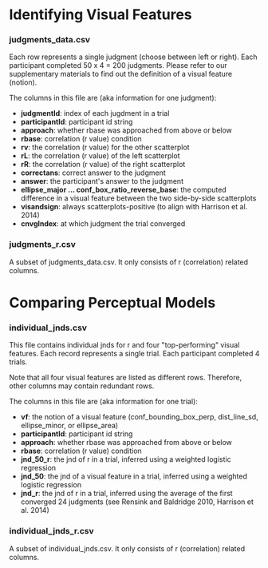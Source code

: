 
# Identifying Visual Features
### judgments_data.csv 

Each row represents a single judgment (choose between left or right). Each participant completed 50 x 4 = 200 judgments.
Please refer to our supplementary materials to find out the definition of a visual feature (notion).

The columns in this file are (aka information for one judgment): 

- **judgmentId**: index of each jugdment in a trial
- **participantId**: participant id string
- **approach**: whether rbase was approached from above or below
- **rbase**: correlation (r value) condition
- **rv**: the correlation (r value) for the other scatterplot
- **rL**: the correlation (r value) of the left scatterplot 
- **rR**: the correlation (r value) of the right scatterplot 
- **correctans**: correct answer to the judgment
- **answer**: the participant's answer to the judgment
- **ellipse_major ... conf_box_ratio_reverse_base**: the computed difference in a visual feature between the two side-by-side scatterplots 
- **visandsign**: always scatterplots-positive (to align with Harrison et al. 2014)
- **cnvgIndex**: at which judgment the trial converged


### judgments_r.csv

A subset of judgments_data.csv. It only consists of r (correlation) related columns.


# Comparing Perceptual Models
### individual_jnds.csv

This file contains individual jnds for r and four "top-performing" visual features.
Each record represents a single trial. Each participant completed 4 trials. 

Note that all four visual features are listed as different rows. Therefore, other columns may contain redundant rows. 

The columns in this file are (aka information for one trial): 

- **vf**: the notion of a visual feature (conf_bounding_box_perp, dist_line_sd, ellipse_minor, or ellipse_area)
- **participantId**: participant id string
- **approach**: whether rbase was approached from above or below
- **rbase**: correlation (r value) condition
- **jnd_50_r**: the jnd of r in a trial, inferred using a weighted logistic regression
- **jnd_50**:  the jnd of a visual feature in a trial, inferred using a weighted logistic regression
- **jnd_r**: the jnd of r in a trial, inferred using the average of the first converged 24 judgments (see Rensink and Baldridge 2010, Harrison et al. 2014) 

### individual_jnds_r.csv

A subset of individual_jnds.csv. It only consists of r (correlation) related columns.
